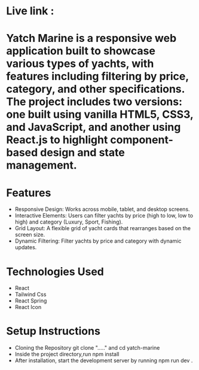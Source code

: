 # Live link :
# Yatch Marine is a responsive web application built to showcase various types of yachts, with features including filtering by price, category, and other specifications. The project includes two versions: one built using vanilla HTML5, CSS3, and JavaScript, and another using React.js to highlight component-based design and state management.
# Features 
- Responsive Design: Works across mobile, tablet, and desktop screens.
- Interactive Elements: Users can filter yachts by price (high to low, low to high) and category (Luxury, Sport, Fishing).
- Grid Layout: A flexible grid of yacht cards that rearranges based on the screen size.
- Dynamic Filtering: Filter yachts by price and category with dynamic updates.
# Technologies Used
- React
- Tailwind Css
- React Spring 
- React Icon
# Setup Instructions
- Cloning the Repository git clone "....." and cd yatch-marine
- Inside the project directory,run npm install
- After installation, start the development server by running npm run dev .
